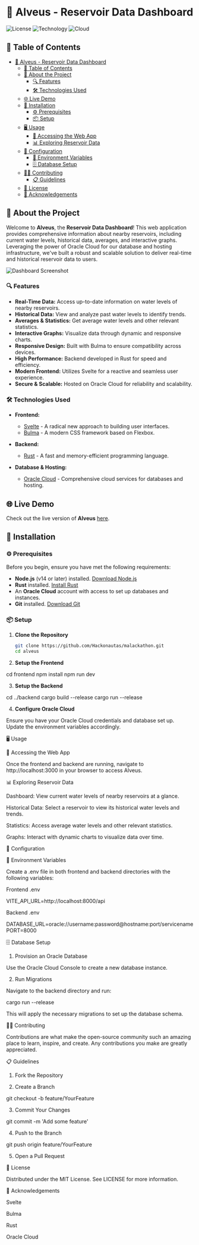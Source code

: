 # 🌊 Alveus - Reservoir Data Dashboard

![License](https://img.shields.io/badge/license-MIT-blue.svg)
![Technology](https://img.shields.io/badge/Tech-Svelte%20|%20Bulma%20|%20Rust-blue)
![Cloud](https://img.shields.io/badge/Cloud-Oracle%20Cloud-orange)

## 📜 Table of Contents

- [🌊 Alveus - Reservoir Data Dashboard](#-alveus---reservoir-data-dashboard)
  - [📖 Table of Contents](#-table-of-contents)
  - [🚀 About the Project](#-about-the-project)
    - [🔍 Features](#-features)
    - [🛠️ Technologies Used](#️-technologies-used)
  - [🌐 Live Demo](#-live-demo)
  - [💾 Installation](#-installation)
    - [⚙️ Prerequisites](#️-prerequisites)
    - [📦 Setup](#-setup)
  - [🖥️ Usage](#️-usage)
    - [🔗 Accessing the Web App](#-accessing-the-web-app)
    - [📊 Exploring Reservoir Data](#-exploring-reservoir-data)
  - [🔧 Configuration](#-configuration)
    - [📁 Environment Variables](#-environment-variables)
    - [🗄️ Database Setup](#️-database-setup)
  - [🧑‍💻 Contributing](#-contributing)
    - [📋 Guidelines](#-guidelines)
  - [📜 License](#-license)
  - [🙏 Acknowledgements](#-acknowledgements)

## 🚀 About the Project

Welcome to **Alveus**, the **Reservoir Data Dashboard**! This web application provides comprehensive information about nearby reservoirs, including current water levels, historical data, averages, and interactive graphs. Leveraging the power of Oracle Cloud for our database and hosting infrastructure, we've built a robust and scalable solution to deliver real-time and historical reservoir data to users.

![Dashboard Screenshot](./assets/dashboard-screenshot.png)

### 🔍 Features

- **Real-Time Data:** Access up-to-date information on water levels of nearby reservoirs.
- **Historical Data:** View and analyze past water levels to identify trends.
- **Averages & Statistics:** Get average water levels and other relevant statistics.
- **Interactive Graphs:** Visualize data through dynamic and responsive charts.
- **Responsive Design:** Built with Bulma to ensure compatibility across devices.
- **High Performance:** Backend developed in Rust for speed and efficiency.
- **Modern Frontend:** Utilizes Svelte for a reactive and seamless user experience.
- **Secure & Scalable:** Hosted on Oracle Cloud for reliability and scalability.

### 🛠️ Technologies Used

- **Frontend:**
  - [Svelte](https://svelte.dev/) - A radical new approach to building user interfaces.
  - [Bulma](https://bulma.io/) - A modern CSS framework based on Flexbox.
  
- **Backend:**
  - [Rust](https://www.rust-lang.org/) - A fast and memory-efficient programming language.
  
- **Database & Hosting:**
  - [Oracle Cloud](https://www.oracle.com/cloud/) - Comprehensive cloud services for databases and hosting.

## 🌐 Live Demo

Check out the live version of **Alveus** [here](https://your-live-demo-link.com).

## 💾 Installation

### ⚙️ Prerequisites

Before you begin, ensure you have met the following requirements:

- **Node.js** (v14 or later) installed. [Download Node.js](https://nodejs.org/)
- **Rust** installed. [Install Rust](https://www.rust-lang.org/tools/install)
- An **Oracle Cloud** account with access to set up databases and instances.
- **Git** installed. [Download Git](https://git-scm.com/)

### 📦 Setup

1. **Clone the Repository**

   ```bash
   git clone https://github.com/Hackonautas/malackathon.git
   cd alveus

2. **Setup the Frontend**

cd frontend
npm install
npm run dev


3. **Setup the Backend**

cd ../backend
cargo build --release
cargo run --release


4. **Configure Oracle Cloud**

Ensure you have your Oracle Cloud credentials and database set up. Update the environment variables accordingly.



🖥️ Usage

🔗 Accessing the Web App

Once the frontend and backend are running, navigate to http://localhost:3000 in your browser to access Alveus.

📊 Exploring Reservoir Data

Dashboard: View current water levels of nearby reservoirs at a glance.

Historical Data: Select a reservoir to view its historical water levels and trends.

Statistics: Access average water levels and other relevant statistics.

Graphs: Interact with dynamic charts to visualize data over time.


🔧 Configuration

📁 Environment Variables

Create a .env file in both frontend and backend directories with the following variables:

Frontend .env

VITE_API_URL=http://localhost:8000/api

Backend .env

DATABASE_URL=oracle://username:password@hostname:port/servicename
PORT=8000

🗄️ Database Setup

1. Provision an Oracle Database

Use the Oracle Cloud Console to create a new database instance.


2. Run Migrations

Navigate to the backend directory and run:

cargo run --release

This will apply the necessary migrations to set up the database schema.



🧑‍💻 Contributing

Contributions are what make the open-source community such an amazing place to learn, inspire, and create. Any contributions you make are greatly appreciated.

📋 Guidelines

1. Fork the Repository


2. Create a Branch

git checkout -b feature/YourFeature


3. Commit Your Changes

git commit -m 'Add some feature'


4. Push to the Branch

git push origin feature/YourFeature


5. Open a Pull Request



📜 License

Distributed under the MIT License. See LICENSE for more information.

🙏 Acknowledgements

Svelte

Bulma

Rust

Oracle Cloud
